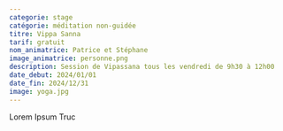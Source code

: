 ```yaml
---
categorie: stage
catégorie: méditation non-guidée
titre: Vippa Sanna
tarif: gratuit
nom_animatrice: Patrice et Stéphane
image_animatrice: personne.png
description: Session de Vipassana tous les vendredi de 9h30 à 12h00
date_debut: 2024/01/01
date_fin: 2024/12/31
image: yoga.jpg
---
```


Lorem Ipsum Truc

